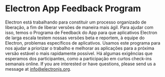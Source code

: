 # Electron App Feedback Program
Electron está trabalhando para constituir um processo organizado de liberação, a fim de liberar versões de maneira mais ágil. Para ajudar com isso, temos o Programa de Feedback do App para que aplicativos Electron de larga escala testem nossas versões beta e reportem, à equipe do Electron, problemas específicos de aplicativos. Usamos este programa para nos ajudar a priorizar o trabalho e melhorar as aplicações para a próxima versão estável o mais rapidamente possível. Há algumas exigências que esperamos dos participantes, como a participação em curtos check-ins semanais online. If you are interested or have questions, please send us a message at info@electronjs.org.

